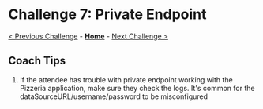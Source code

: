 # Challenge 7: Private Endpoint

[< Previous Challenge](./06-online-cutover-validation.md) - **[Home](./README.md)**  - [Next Challenge >](./08-replication.md)

## Coach Tips

1) If the attendee has trouble with private endpoint working with the Pizzeria application, make sure they check the logs. It's common for the dataSourceURL/username/password to be misconfigured
